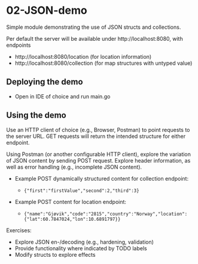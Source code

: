# 02-JSON-demo

Simple module demonstrating the use of JSON structs and collections.

Per default the server will be available under http://localhost:8080, with endpoints
 * http://localhost:8080/location (for location information)
 * http://localhost:8080/collection (for map structures with untyped value)

## Deploying the demo

* Open in IDE of choice and run main.go

## Using the demo

Use an HTTP client of choice (e.g., Browser, Postman) to point requests to the server URL. GET requests will return the intended structure for either endpoint.

Using Postman (or another configurable HTTP client), explore the variation of JSON content by sending POST request. Explore header information, as well as error handling (e.g., incomplete JSON content).

* Example POST dynamically structured content for collection endpoint:
    * `{"first":"firstValue","second":2,"third":3}`
    
* Example POST content for location endpoint:
  * `{"name":"Gjøvik","code":"2815","country":"Norway","location":{"lat":60.7847024,"lon":10.6891797}}`

Exercises:
- Explore JSON en-/decoding (e.g., hardening, validation)
- Provide functionality where indicated by TODO labels
- Modify structs to explore effects
  

